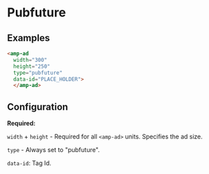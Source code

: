 # Pubfuture

## Examples

```html
<amp-ad
  width="300"
  height="250"
  type="pubfuture"
  data-id="PLACE_HOLDER">
  </amp-ad>
```

## Configuration

**Required:**

`width` + `height` - Required for all `<amp-ad>` units. Specifies the ad size.

`type` - Always set to "pubfuture".

`data-id`: Tag Id.
